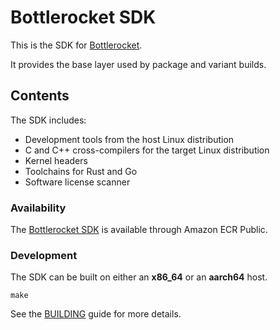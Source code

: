 # Bottlerocket SDK

This is the SDK for [Bottlerocket](https://github.com/bottlerocket-os/bottlerocket).

It provides the base layer used by package and variant builds.

## Contents

The SDK includes:
* Development tools from the host Linux distribution
* C and C++ cross-compilers for the target Linux distribution
* Kernel headers
* Toolchains for Rust and Go
* Software license scanner

### Availability

The [Bottlerocket SDK](https://gallery.ecr.aws/bottlerocket/bottlerocket-sdk) is available through Amazon ECR Public.

### Development

The SDK can be built on either an **x86_64** or an **aarch64** host.
```shell
make
```

See the [BUILDING](https://github.com/bottlerocket-os/bottlerocket-sdk/blob/develop/BUILDING.md) guide for more details.
